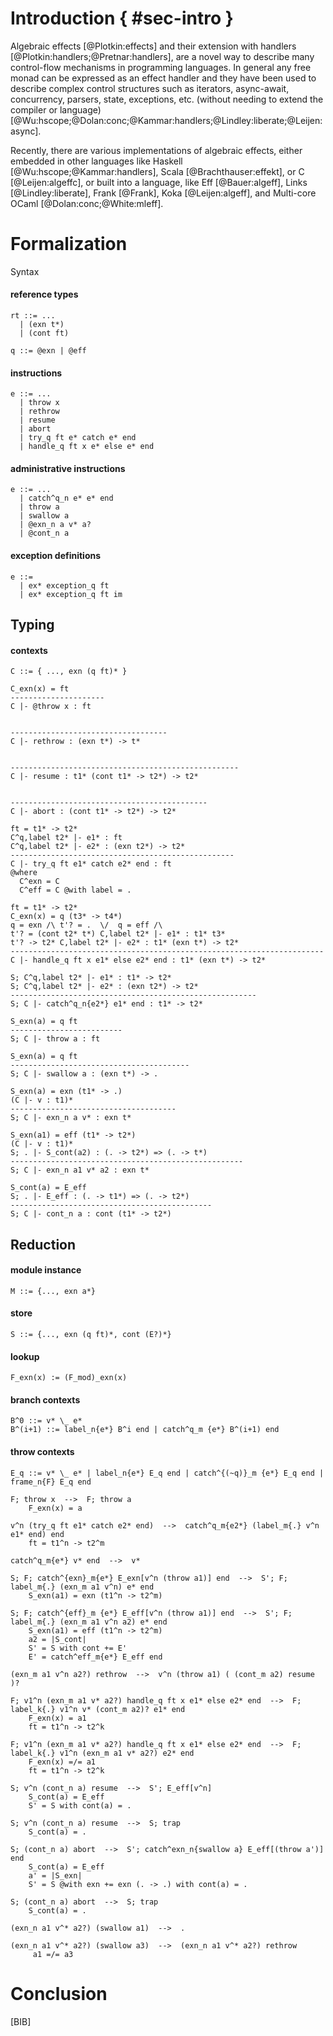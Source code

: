 <!--meta
[INCLUDE=style/acmart]

Title       : Algebraic Effect Handlers for WASM
Author      : Andreas Rossberg et al.
Affiliation : Dfinity
Email       : andreas@dfinity.com
TechReport  : True

Bibliography: wasm-effect.bib
Csl Style   : madoko-numeric
Cite Style  : numeric

[INCLUDE=wasm-style]
[INCLUDE=paper-style]
[INCLUDE=html-style]
[INCLUDE=latex-style]

~ HtmlOnly
[TITLE]
~

~ Abstract
Algebraic effect handlers are a powerful abstraction mechanism 
that can express many complex control-flow mechanisms. 
~

~ TexOnly
[TITLE]
~

~ Updates
v1, 2018-04-03: Initial version.
~
-->

# Introduction     { #sec-intro }

Algebraic effects [@Plotkin:effects] and their extension with
handlers [@Plotkin:handlers;@Pretnar:handlers], are a novel way to
describe many control-flow mechanisms in programming languages. In
general any free monad can be expressed as an effect handler and they
have been used to describe complex control structures such as iterators,
async-await, concurrency, parsers, state, exceptions, etc. (without
needing to extend the compiler or
language) [@Wu:hscope;@Dolan:conc;@Kammar:handlers;@Lindley:liberate;@Leijen:async].

Recently, there are various implementations of algebraic effects, either
embedded in other languages like Haskell [@Wu:hscope;@Kammar:handlers],
Scala [@Brachthauser:effekt], or C [@Leijen:algeffc], or built into a language, like
Eff [@Bauer:algeff], Links [@Lindley:liberate], Frank [@Frank],
Koka [@Leijen:algeff], and Multi-core OCaml [@Dolan:conc;@White:mleff].

# Formalization


Syntax

#### reference types

````
rt ::= ...
  | (exn t*)
  | (cont ft)

q ::= @exn | @eff
````

#### instructions
````
e ::= ...
  | throw x
  | rethrow
  | resume
  | abort
  | try_q ft e* catch e* end
  | handle_q ft x e* else e* end
````

#### administrative instructions
````
e ::= ...
  | catch^q_n e* e* end
  | throw a
  | swallow a
  | @exn_n a v* a?
  | @cont_n a
````

#### exception definitions
````
e ::=
  | ex* exception_q ft
  | ex* exception_q ft im
````

## Typing

#### contexts
````
C ::= { ..., exn (q ft)* }
````

`````
C_exn(x) = ft
---------------------
C |- @throw x : ft
`````

`````

-----------------------------------
C |- rethrow : (exn t*) -> t*
`````

`````

---------------------------------------------------
C |- resume : t1* (cont t1* -> t2*) -> t2*
`````

`````

--------------------------------------------
C |- abort : (cont t1* -> t2*) -> t2*
`````

`````
ft = t1* -> t2*
C^q,label t2* |- e1* : ft
C^q,label t2* |- e2* : (exn t2*) -> t2*
--------------------------------------------------
C |- try_q ft e1* catch e2* end : ft
@where
  C^exn = C
  C^eff = C @with label = .
`````

`````
ft = t1* -> t2*
C_exn(x) = q (t3* -> t4*)
q = exn /\ t'? = .  \/  q = eff /\ 
t'? = (cont t2* t*) C,label t2* |- e1* : t1* t3* 
t'? -> t2* C,label t2* |- e2* : t1* (exn t*) -> t2*
----------------------------------------------------------------------
C |- handle_q ft x e1* else e2* end : t1* (exn t*) -> t2*
`````

`````
S; C^q,label t2* |- e1* : t1* -> t2*
S; C^q,label t2* |- e2* : (exn t2*) -> t2*
-------------------------------------------------------
S; C |- catch^q_n{e2*} e1* end : t1* -> t2*
`````

`````
S_exn(a) = q ft
-------------------------
S; C |- throw a : ft
`````

`````
S_exn(a) = q ft
----------------------------------------
S; C |- swallow a : (exn t*) -> .
`````

`````
S_exn(a) = exn (t1* -> .)
(C |- v : t1)*
-------------------------------------
S; C |- exn_n a v* : exn t*
`````

`````
S_exn(a1) = eff (t1* -> t2*)
(C |- v : t1)*
S; . |- S_cont(a2) : (. -> t2*) => (. -> t*)
----------------------------------------------------
S; C |- exn_n a1 v* a2 : exn t*
`````

`````
S_cont(a) = E_eff
S; . |- E_eff : (. -> t1*) => (. -> t2*)
---------------------------------------------
S; C |- cont_n a : cont (t1* -> t2*)
`````

## Reduction

#### module instance

````
M ::= {..., exn a*}
````

#### store
````
S ::= {..., exn (q ft)*, cont (E?)*}
````

#### lookup
````
F_exn(x) := (F_mod)_exn(x)
````

#### branch contexts

````
B^0 ::= v* \_ e*
B^(i+1) ::= label_n{e*} B^i end | catch^q_m {e*} B^(i+1) end
````

#### throw contexts
````
E_q ::= v* \_ e* | label_n{e*} E_q end | catch^{(~q)}_m {e*} E_q end | frame_n{F} E_q end
````

````
F; throw x  -->  F; throw a
    F_exn(x) = a
````

````
v^n (try_q ft e1* catch e2* end)  -->  catch^q_m{e2*} (label_m{.} v^n e1* end) end
    ft = t1^n -> t2^m
````

````
catch^q_m{e*} v* end  -->  v*
````

````
S; F; catch^{exn}_m{e*} E_exn[v^n (throw a1)] end  -->  S'; F; label_m{.} (exn_m a1 v^n) e* end
    S_exn(a1) = exn (t1^n -> t2^m)
````

````
S; F; catch^{eff}_m {e*} E_eff[v^n (throw a1)] end  -->  S'; F; label_m{.} (exn_m a1 v^n a2) e* end
    S_exn(a1) = eff (t1^n -> t2^m)
    a2 = |S_cont|
    S' = S with cont += E'
    E' = catch^eff_m{e*} E_eff end
````

````
(exn_m a1 v^n a2?) rethrow  -->  v^n (throw a1) ( (cont_m a2) resume )?
````

````
F; v1^n (exn_m a1 v* a2?) handle_q ft x e1* else e2* end  -->  F; label_k{.} v1^n v* (cont_m a2)? e1* end
    F_exn(x) = a1
    ft = t1^n -> t2^k
````

````
F; v1^n (exn_m a1 v* a2?) handle_q ft x e1* else e2* end  -->  F; label_k{.} v1^n (exn_m a1 v* a2?) e2* end
    F_exn(x) =/= a1
    ft = t1^n -> t2^k
````

````
S; v^n (cont_n a) resume  -->  S'; E_eff[v^n]
    S_cont(a) = E_eff
    S' = S with cont(a) = .
````

````
S; v^n (cont_n a) resume  -->  S; trap
    S_cont(a) = .
````

````
S; (cont_n a) abort  -->  S'; catch^exn_n{swallow a} E_eff[(throw a')] end
    S_cont(a) = E_eff
    a' = |S_exn|
    S' = S @with exn += exn (. -> .) with cont(a) = .
````

````
S; (cont_n a) abort  -->  S; trap
    S_cont(a) = .
````

````
(exn_n a1 v^* a2?) (swallow a1)  -->  .
````

````
(exn_n a1 v^* a2?) (swallow a3)  -->  (exn_n a1 v^* a2?) rethrow
     a1 =/= a3
````


# Conclusion
    
    
[BIB]

